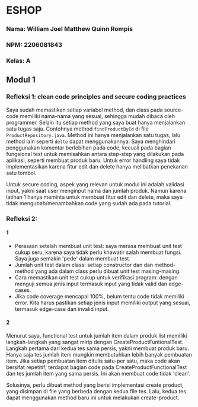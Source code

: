 # ESHOP

### Nama: William Joel Matthew Quinn Rompis
### NPM: 2206081843
### Kelas: A

## Modul 1

### Refleksi 1: clean code principles and secure coding practices

Saya sudah memastikan setiap variabel method, dan class pada source-code memiliki nama-nama yang sesuai, sehingga mudah dibaca oleh programmer. Selain itu setiap method yang saya buat hanya menjalankan satu tugas saja. Contohnya method ```findProductById``` di file ```ProductRepository.java```. Method ini hanya menjalankan satu tugas, lalu method lain seperti ```delte``` dapat menggunakannya. Saya menghindari penggunakan komentar berlebihan pada code, kecuali pada bagian fungsional test untuk memisahkan antara step-step yang dilakukan pada aplikasi, seperti membuat produk baru. Untuk error handling saya tidak implementasikan karena fitur edit dan delete hanya melibatkan penekanan satu tombol.

Untuk secure coding, aspek yang relevan untuk modul ini adalah validasi input, yakni saat user menginput nama dan jumlah produk. Namun karena latihan 1 hanya meminta untuk membuat fitur edit dan delete, maka saya tidak mengubah/menambahkan code yang sudah ada pada tutorial.

### Refleksi 2: 

#### 1

- Perasaan setelah membuat unit test: saya merasa membuat unit test cukup seru, karena saya tidak perlu khawatir salah membuat fungsi. Saya juga semakin 'pede' dalam membuat test.
- Jumlah unit test dalam class: setiap constructor dan dan method-method yang ada dalam class perlu dibuat unit test masing-masing.
- Cara memastikan unit test cukup untuk verifikasi program: dengan menguji semua jenis input termasuk input yang tidak valid dan edge-cases.
- Jika code coverage mencapai 100%, belum tentu code tidak memiliki error. Kita harus pastikan setiap jenis input memiliki output yang sesuai, termasuk edge-case dan invalid input.


#### 2

Menurut saya, functional test untuk jumlah item dalam produk list memiliki langkah-langkah yang sangat mirip dengan CreateProductFuntionalTest. Langkah pertama dari kedua tes sama persis, yakni membuat produk baru. Hanya saja tes jumlah item mungkin membutuhkan lebih banyak pembuatan item. Jika setiap pembuatan item ditulis satu-per satu, maka code akan bersifat repetitif; terdapat bagian code pada CreateProductFunctionalTest dan tes jumlah item yang sama persis. Ini akan membuat code tidak 'clean'. 

Solusinya, perlu dibuat method yang berisi implementasi create product, yang disimpan di file yang berbeda dengan kedua file tes. Lalu, kedua tes dapat menggunakan method baru ini untuk melakukan create-product. 
